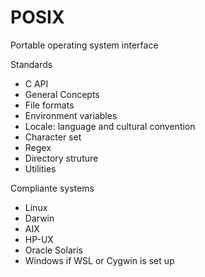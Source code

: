 # POSIX

Portable operating system interface

Standards
- C API
- General Concepts
- File formats
- Environment variables
- Locale: language and cultural convention 
- Character set
- Regex 
- Directory struture
- Utilities

Compliante systems
- Linux
- Darwin
- AIX
- HP-UX
- Oracle Solaris
- Windows if WSL or Cygwin is set up